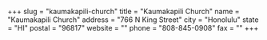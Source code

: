 +++
slug = "kaumakapili-church"
title = "Kaumakapili Church"
name = "Kaumakapili Church"
address = "766 N King Street"
city = "Honolulu"
state = "HI"
postal = "96817"
website = ""
phone = "808-845-0908"
fax = ""
+++
